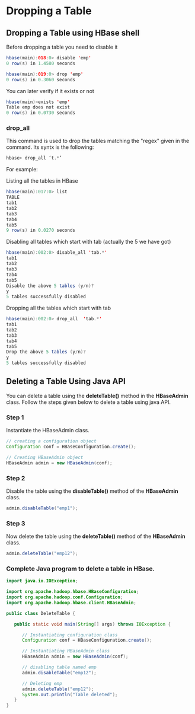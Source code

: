 # Dropping a Table

## Dropping a Table using HBase shell

Before dropping a table you need to disable it

``` Java
hbase(main):018:0> disable 'emp'
0 row(s) in 1.4580 seconds

hbase(main):019:0> drop 'emp'
0 row(s) in 0.3060 seconds
```

You can later verify if it exists or not

``` Java
hbase(main)>exists 'emp'
Table emp does not exist
0 row(s) in 0.0730 seconds
```

### drop_all

This command is used to drop the tables matching the "regex" given in the command. Its syntx is the following:

``` Java
hbase> drop_all ‘t.*’ 
```

For example:

Listing all the tables in HBase

``` Java
hbase(main):017:0> list
TABLE
tab1
tab2
tab3
tab4
tab5
9 row(s) in 0.0270 seconds
```

Disabling all tables which start with tab (actually the 5 we have got)

``` Java
hbase(main):002:0> disable_all 'tab.*'
tab1
tab2
tab3
tab4
tab5
Disable the above 5 tables (y/n)?
y
5 tables successfully disabled
```

Dropping all the tables which start with tab

``` Java
hbase(main):002:0> drop_all  'tab.*'
tab1
tab2
tab3
tab4
tab5
Drop the above 5 tables (y/n)?
y
5 tables successfully disabled
```

## Deleting a Table Using Java API

You can delete a table using the **deleteTable()** method in the **HBaseAdmin** class. Follow the steps given below to delete a 
table using java API.

### Step 1
Instantiate the HBaseAdmin class.

``` Java
// creating a configuration object
Configuration conf = HBaseConfiguration.create();

// Creating HBaseAdmin object
HBaseAdmin admin = new HBaseAdmin(conf); 
```

### Step 2
Disable the table using the **disableTable()** method of the **HBaseAdmin** class.

``` Java
admin.disableTable("emp1");
```

### Step 3
Now delete the table using the **deleteTable()** method of the **HBaseAdmin** class.

``` Java
admin.deleteTable("emp12");
```

### Complete Java program to delete a table in HBase.

``` Java
import java.io.IOException;

import org.apache.hadoop.hbase.HBaseConfiguration;
import org.apache.hadoop.conf.Configuration;
import org.apache.hadoop.hbase.client.HBaseAdmin;

public class DeleteTable {

   public static void main(String[] args) throws IOException {

      // Instantiating configuration class
      Configuration conf = HBaseConfiguration.create();

      // Instantiating HBaseAdmin class
      HBaseAdmin admin = new HBaseAdmin(conf);

      // disabling table named emp
      admin.disableTable("emp12");

      // Deleting emp
      admin.deleteTable("emp12");
      System.out.println("Table deleted");
   }
}
```
